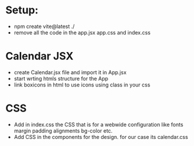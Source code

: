 # Setup:

- npm create vite@latest ./
- remove all the code in the app.jsx app.css and index.css

# Calendar JSX

- create Calendar.jsx file and import it in App.jsx
- start wrting htmls structure for the App
- link boxicons in html to use icons using class in your css

# CSS

- Add in index.css the CSS that is for a webwide configuration like fonts margin padding alignments bg-color etc.
- Add CSS in the components for the design. for our case its calendar.css
